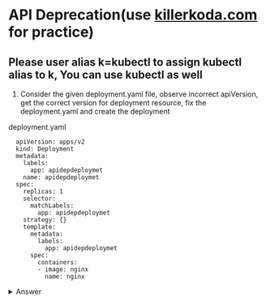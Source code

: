 # **API Deprecation**(use [killerkoda.com](https://killercoda.com/playgrounds/scenario/kubernetes) for practice)

## Please user alias k=kubectl to assign kubectl alias to k, You can use kubectl as well

1. Consider the given deployment.yaml file, observe incorrect apiVersion, get the correct version for deployment resource, fix the deployment.yaml and create the deployment

  deployment.yaml
  
      apiVersion: apps/v2
      kind: Deployment
      metadata:
        labels:
          app: apidepdeploymet
        name: apidepdeploymet
      spec:
        replicas: 1
        selector:
          matchLabels:
            app: apidepdeploymet
        strategy: {}
        template:
          metadata:
            labels:
              app: apidepdeploymet
          spec:
            containers:
            - image: nginx
              name: nginx

<Details><summary>Answer</summary>

  **Get** the group and version information for deployment

      k explain deployment
![image](https://github.com/letonkargit/CKAD-practice/assets/32503981/ab46b26b-b8ed-4dbf-8460-8f7dedb877bc)

  **Correct** the file, change from apiVersion: apps/**v2** to apiVersion: apps/**v1**
  **Create** the deployment

      k create -f deployment.yaml

</Details>
